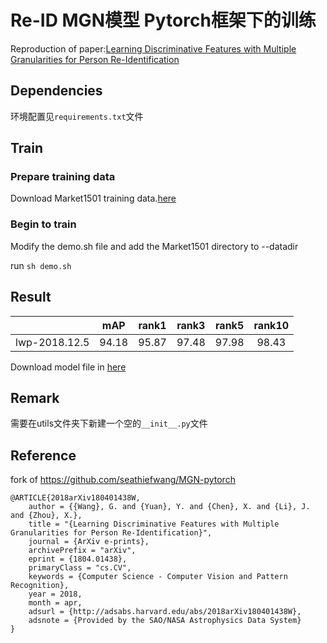 # Re-ID MGN模型 Pytorch框架下的训练
Reproduction of paper:[Learning Discriminative Features with Multiple Granularities for Person Re-Identification](https://arxiv.org/abs/1804.01438v1)

## Dependencies

环境配置见`requirements.txt`文件

## Train

### Prepare training data

Download Market1501 training data.[here](http://www.liangzheng.org/Project/project_reid.html)

### Begin to train

Modify the demo.sh file and add the Market1501 directory to --datadir

run `sh demo.sh`

##  Result

|  | mAP | rank1 | rank3 | rank5 | rank10 |
| :------: | :------: | :------: | :------: | :------: | :------: |
|lwp-2018.12.5| 94.18 | 95.87 | 97.48 | 97.98 | 98.43 |

Download model file in [here](https://drive.google.com/open?id=1gb3iViwOS0dxvjM_X7O1LNafpA2iH9qS)

## Remark

需要在utils文件夹下新建一个空的`__init__.py`文件

## Reference

fork of https://github.com/seathiefwang/MGN-pytorch

```text
@ARTICLE{2018arXiv180401438W,
    author = {{Wang}, G. and {Yuan}, Y. and {Chen}, X. and {Li}, J. and {Zhou}, X.},
    title = "{Learning Discriminative Features with Multiple Granularities for Person Re-Identification}",
    journal = {ArXiv e-prints},
    archivePrefix = "arXiv",
    eprint = {1804.01438},
    primaryClass = "cs.CV",
    keywords = {Computer Science - Computer Vision and Pattern Recognition},
    year = 2018,
    month = apr,
    adsurl = {http://adsabs.harvard.edu/abs/2018arXiv180401438W},
    adsnote = {Provided by the SAO/NASA Astrophysics Data System}
}
```
